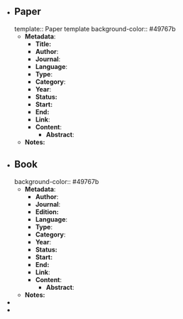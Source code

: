 - ## Paper
  template:: Paper template
  background-color:: #49767b
	- **Metadata**:
		- **Title:**
		- **Author**:
		- **Journal**:
		- **Language**:
		- **Type**:
		- **Category**:
		- **Year**:
		- **Status:**
		- **Start:**
		- **End:**
		- **Link**:
		- **Content**:
			- **Abstract**:
	- **Notes:**
- ## Book
  background-color:: #49767b
	- **Metadata**:
		- **Author**:
		- **Journal**:
		- **Edition:**
		- **Language**:
		- **Type**:
		- **Category**:
		- **Year**:
		- **Status:**
		- **Start:**
		- **End:**
		- **Link**:
		- **Content**:
			- **Abstract**:
	- **Notes:**
-
-